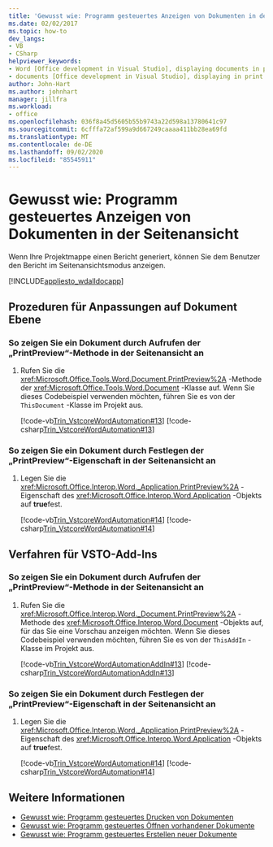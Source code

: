 ```yaml
---
title: 'Gewusst wie: Programm gesteuertes Anzeigen von Dokumenten in der Seitenansicht'
ms.date: 02/02/2017
ms.topic: how-to
dev_langs:
- VB
- CSharp
helpviewer_keywords:
- Word [Office development in Visual Studio], displaying documents in print preview
- documents [Office development in Visual Studio], displaying in print preview
author: John-Hart
ms.author: johnhart
manager: jillfra
ms.workload:
- office
ms.openlocfilehash: 036f8a45d5605b55b9743a22d598a13780641c97
ms.sourcegitcommit: 6cfffa72af599a9d667249caaaa411bb28ea69fd
ms.translationtype: MT
ms.contentlocale: de-DE
ms.lasthandoff: 09/02/2020
ms.locfileid: "85545911"
---
```

# <a name="how-to-programmatically-display-documents-in-print-preview"></a>Gewusst wie: Programm gesteuertes Anzeigen von Dokumenten in der Seitenansicht
  Wenn Ihre Projektmappe einen Bericht generiert, können Sie dem Benutzer den Bericht im Seitenansichtsmodus anzeigen.

 [!INCLUDE[appliesto_wdalldocapp](../vsto/includes/appliesto-wdalldocapp-md.md)]

## <a name="procedures-for-document-level-customizations"></a>Prozeduren für Anpassungen auf Dokument Ebene

### <a name="to-display-a-document-in-print-preview-by-calling-the-printpreview-method"></a>So zeigen Sie ein Dokument durch Aufrufen der „PrintPreview“-Methode in der Seitenansicht an

1. Rufen Sie die <xref:Microsoft.Office.Tools.Word.Document.PrintPreview%2A> -Methode der <xref:Microsoft.Office.Tools.Word.Document> -Klasse auf. Wenn Sie dieses Codebeispiel verwenden möchten, führen Sie es von der `ThisDocument` -Klasse im Projekt aus.

     [!code-vb[Trin_VstcoreWordAutomation#13](../vsto/codesnippet/VisualBasic/Trin_VstcoreWordAutomationVB/ThisDocument.vb#13)]
     [!code-csharp[Trin_VstcoreWordAutomation#13](../vsto/codesnippet/CSharp/Trin_VstcoreWordAutomationCS/ThisDocument.cs#13)]

### <a name="to-display-a-document-in-print-preview-by-setting-the-printpreview-property"></a>So zeigen Sie ein Dokument durch Festlegen der „PrintPreview“-Eigenschaft in der Seitenansicht an

1. Legen Sie die <xref:Microsoft.Office.Interop.Word._Application.PrintPreview%2A> -Eigenschaft des <xref:Microsoft.Office.Interop.Word.Application> -Objekts auf **true**fest.

     [!code-vb[Trin_VstcoreWordAutomation#14](../vsto/codesnippet/VisualBasic/Trin_VstcoreWordAutomationVB/ThisDocument.vb#14)]
     [!code-csharp[Trin_VstcoreWordAutomation#14](../vsto/codesnippet/CSharp/Trin_VstcoreWordAutomationCS/ThisDocument.cs#14)]

## <a name="procedures-for-vsto-add-ins"></a>Verfahren für VSTO-Add-Ins

### <a name="to-display-a-document-in-print-preview-by-calling-the-printpreview-method"></a>So zeigen Sie ein Dokument durch Aufrufen der „PrintPreview“-Methode in der Seitenansicht an

1. Rufen Sie die <xref:Microsoft.Office.Interop.Word._Document.PrintPreview%2A> -Methode des <xref:Microsoft.Office.Interop.Word.Document> -Objekts auf, für das Sie eine Vorschau anzeigen möchten. Wenn Sie dieses Codebeispiel verwenden möchten, führen Sie es von der `ThisAddIn` -Klasse im Projekt aus.

     [!code-vb[Trin_VstcoreWordAutomationAddIn#13](../vsto/codesnippet/VisualBasic/Trin_VstcoreWordAutomationAddIn/ThisAddIn.vb#13)]
     [!code-csharp[Trin_VstcoreWordAutomationAddIn#13](../vsto/codesnippet/CSharp/Trin_VstcoreWordAutomationAddIn/ThisAddIn.cs#13)]

### <a name="to-display-a-document-in-print-preview-by-setting-the-printpreview-property"></a>So zeigen Sie ein Dokument durch Festlegen der „PrintPreview“-Eigenschaft in der Seitenansicht an

1. Legen Sie die <xref:Microsoft.Office.Interop.Word._Application.PrintPreview%2A> -Eigenschaft des <xref:Microsoft.Office.Interop.Word.Application> -Objekts auf **true**fest.

     [!code-vb[Trin_VstcoreWordAutomation#14](../vsto/codesnippet/VisualBasic/Trin_VstcoreWordAutomationVB/ThisDocument.vb#14)]
     [!code-csharp[Trin_VstcoreWordAutomation#14](../vsto/codesnippet/CSharp/Trin_VstcoreWordAutomationCS/ThisDocument.cs#14)]

## <a name="see-also"></a>Weitere Informationen
- [Gewusst wie: Programm gesteuertes Drucken von Dokumenten](../vsto/how-to-programmatically-print-documents.md)
- [Gewusst wie: Programm gesteuertes Öffnen vorhandener Dokumente](../vsto/how-to-programmatically-open-existing-documents.md)
- [Gewusst wie: Programm gesteuertes Erstellen neuer Dokumente](../vsto/how-to-programmatically-create-new-documents.md)
